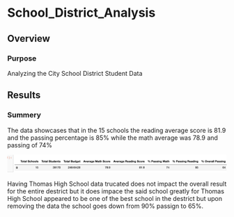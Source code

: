 # School_District_Analysis

## Overview

### Purpose

Analyzing the City School District Student Data

## Results

### Summery

The data showcases that in the 15 schools the reading average score is 81.9 and the passing percentage is 85% while the math average was 78.9 and passing of 74%
 
![alt text](https://github.com/RafifAlzayat/School_District_Analysis/blob/main/Resources/1.png?raw=true)

Having Thomas High School data trucated does not impact the overall result for the entire destrict but it does impace the said school greatly for Thomas High School appeared to be one of the best school in the destrict but upon removing the data the school goes down from 90% passign to 65%.
